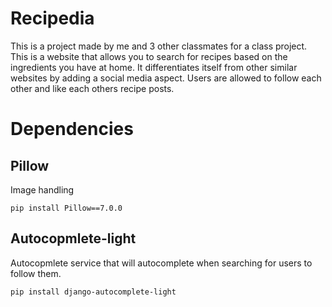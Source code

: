 # Recipedia 
This is a project made by me and 3 other classmates for a class project. This is a website that allows you to search for recipes based on the ingredients you have at home. It differentiates itself from other similar websites by adding a social media aspect. Users are allowed to follow each other and like each others recipe posts. 

# Dependencies

## Pillow 
Image handling
```
pip install Pillow==7.0.0
```

## Autocopmlete-light
Autocopmlete service that will autocomplete when searching for users to follow them. 

```
pip install django-autocomplete-light
```
